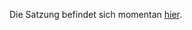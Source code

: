 Die Satzung befindet sich momentan [hier](https://docs.google.com/document/d/1nz6rj3iUgGK8Hqgp4E1QPWTMI3CJyOFR45XDmRICJbs/edit?pref=2&pli=1).
